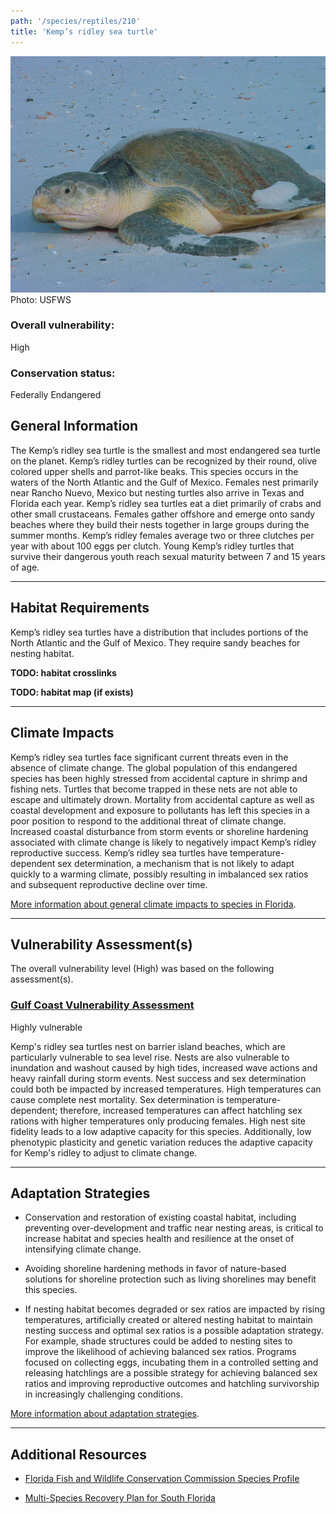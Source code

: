 ```yaml
---
path: '/species/reptiles/210'
title: 'Kemp’s ridley sea turtle'
---
```


<content-header icon="turtles" title="Kemp’s ridley sea turtle" subtitle="Lepidochelys kempii"></content-header>

<div id="TopSection">

<div class="header-photo"><img src="210.jpg" alt="Photo for Kemp’s ridley sea turtle"/>
<figcaption>Photo: USFWS</figcaption></div>

<div>

### Overall vulnerability:

<div class="vulnerability vulnerability-high">High</div>

### Conservation status:

Federally Endangered

</div>
</div>

## General Information

The Kemp’s ridley sea turtle is the smallest and most endangered sea turtle on the planet. Kemp’s ridley turtles can be recognized by their round, olive colored upper shells and parrot-like beaks.  This species occurs in the waters of the North Atlantic and the Gulf of Mexico.  Females nest primarily near Rancho Nuevo, Mexico but nesting turtles also arrive in Texas and Florida each year.   Kemp’s ridley sea turtles eat a diet primarily of crabs and other small crustaceans.  Females gather offshore and emerge onto sandy beaches where they build their nests together in large groups during the summer months.  Kemp’s ridley females average two or three clutches per year with about 100 eggs per clutch.  Young Kemp’s ridley turtles that survive their dangerous youth reach sexual maturity between 7 and 15 years of age.

<hr />

## Habitat Requirements



Kemp’s ridley sea turtles have a distribution that includes portions of the North Atlantic and the Gulf of Mexico. They require sandy beaches for nesting habitat.

**TODO: habitat crosslinks**

**TODO: habitat map (if exists)**

<hr />

## Climate Impacts

Kemp’s ridley sea turtles face significant current threats even in the absence of climate change.  The global population of this endangered species has been highly stressed from accidental capture in shrimp and fishing nets.  Turtles that become trapped in these nets are not able to escape and ultimately drown.  Mortality from accidental capture as well as coastal development and exposure to pollutants has left this species in a poor position to respond to the additional threat of climate change.  Increased coastal disturbance from storm events or shoreline hardening associated with climate change is likely to negatively impact Kemp’s ridley reproductive success.  Kemp’s ridley sea turtles have temperature-dependent sex determination, a mechanism that is not likely to adapt quickly to a warming climate, possibly resulting in imbalanced sex ratios and subsequent reproductive decline over time.

[More information about general climate impacts to species in Florida](/impacts/species).



<hr />

## Vulnerability Assessment(s)

The overall vulnerability level (High) was based on the following assessment(s).
#### 
<div class="vulnerability-header">
<h3><a href="/impacts/vulnerability/gcva">Gulf Coast Vulnerability Assessment</a></h3>
<div class="vulnerability vulnerability-high">Highly vulnerable</div>
</div> 

Kemp's ridley sea turtles nest on barrier island beaches, which are particularly vulnerable to sea level rise.  Nests are also vulnerable to inundation and washout caused by high tides, increased wave actions and heavy rainfall during storm events.  Nest success and sex determination could both be impacted by increased temperatures.  High temperatures can cause complete nest mortality.  Sex determination is temperature-dependent; therefore, increased temperatures can affect hatchling sex rations with higher temperatures only producing females.  High nest site fidelity leads to a low adaptive capacity for this species.  Additionally, low phenotypic plasticity and genetic variation reduces the adaptive capacity for Kemp's ridley to adjust to climate change.


<hr />

## Adaptation Strategies

- Conservation and restoration of existing coastal habitat, including preventing over-development and traffic near nesting areas, is critical to increase habitat and species health and resilience at the onset of intensifying climate change.

- Avoiding shoreline hardening methods in favor of nature-based solutions for shoreline protection such as living shorelines may benefit this species.

- If nesting habitat becomes degraded or sex ratios are impacted by rising temperatures, artificially created or altered nesting habitat to maintain nesting success and optimal sex ratios is a possible adaptation strategy.  For example, shade structures could be added to nesting sites to improve the likelihood of achieving balanced sex ratios.  Programs focused on collecting eggs, incubating them in a controlled setting and releasing hatchlings are a possible strategy for achieving balanced sex ratios and improving reproductive outcomes and hatchling survivorship in increasingly challenging conditions.

[More information about adaptation strategies](/strategies).

<hr />


## Additional Resources

- [Florida Fish and Wildlife Conservation Commission Species Profile](https://myfwc.com/wildlifehabitats/profiles/reptiles/sea-turtles/kemps-ridley/)

- [Multi-Species Recovery Plan for South Florida](https://ecos.fws.gov/docs/recovery_plan/sfl_msrp/SFL_MSRP_Species.pdf)
